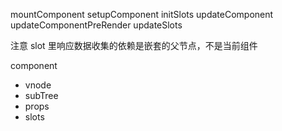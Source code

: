 mountComponent setupComponent initSlots
updateComponent updateComponentPreRender updateSlots

注意 slot 里响应数据收集的依赖是嵌套的父节点，不是当前组件

component
- vnode
- subTree
- props
- slots
